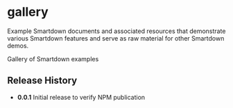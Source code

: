 # gallery

Example Smartdown documents and associated resources that demonstrate various Smartdown features and serve as raw material for other Smartdown demos.

Gallery of Smartdown examples

## Release History

- **0.0.1** Initial release to verify NPM publication
